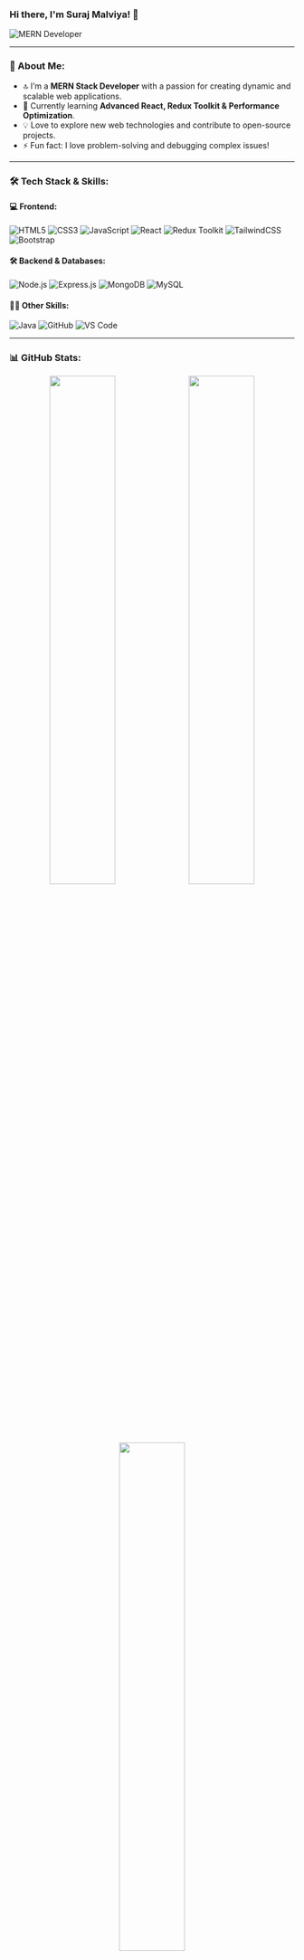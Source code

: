 ### Hi there, I'm Suraj Malviya! 👋

![MERN Developer](https://readme-typing-svg.herokuapp.com?font=Fira+Code&size=22&pause=1000&color=00FFFF&width=600&lines=MERN+Stack+Developer;Passionate+about+Web+Development;Building+Scalable+and+Efficient+Apps)

---

### 🚀 About Me:
- 🔝 I’m a **MERN Stack Developer** with a passion for creating dynamic and scalable web applications.
- 🌱 Currently learning **Advanced React, Redux Toolkit & Performance Optimization**.
- 💡 Love to explore new web technologies and contribute to open-source projects.
- ⚡ Fun fact: I love problem-solving and debugging complex issues!

---

### 🛠️ Tech Stack & Skills:

#### 💻 Frontend:
![HTML5](https://img.shields.io/badge/HTML5-%23E34F26.svg?style=for-the-badge&logo=html5&logoColor=white)
![CSS3](https://img.shields.io/badge/CSS3-%231572B6.svg?style=for-the-badge&logo=css3&logoColor=white)
![JavaScript](https://img.shields.io/badge/JavaScript-%23F7DF1E.svg?style=for-the-badge&logo=javascript&logoColor=black)
![React](https://img.shields.io/badge/React-%2361DAFB.svg?style=for-the-badge&logo=react&logoColor=black)
![Redux Toolkit](https://img.shields.io/badge/Redux%20Toolkit-%23764ABC.svg?style=for-the-badge&logo=redux&logoColor=white)
![TailwindCSS](https://img.shields.io/badge/TailwindCSS-%2306B6D4.svg?style=for-the-badge&logo=tailwind-css&logoColor=white)
![Bootstrap](https://img.shields.io/badge/Bootstrap-%237952B3.svg?style=for-the-badge&logo=bootstrap&logoColor=white)

#### 🛠️ Backend & Databases:
![Node.js](https://img.shields.io/badge/Node.js-%23339933.svg?style=for-the-badge&logo=node.js&logoColor=white)
![Express.js](https://img.shields.io/badge/Express.js-%23000000.svg?style=for-the-badge&logo=express&logoColor=white)
![MongoDB](https://img.shields.io/badge/MongoDB-%2347A248.svg?style=for-the-badge&logo=mongodb&logoColor=white)
![MySQL](https://img.shields.io/badge/MySQL-%234479A1.svg?style=for-the-badge&logo=mysql&logoColor=white)

#### 👨‍💻 Other Skills:
![Java](https://img.shields.io/badge/Java-%23007396.svg?style=for-the-badge&logo=java&logoColor=white)
![GitHub](https://img.shields.io/badge/GitHub-%23181717.svg?style=for-the-badge&logo=github&logoColor=white)
![VS Code](https://img.shields.io/badge/VS%20Code-%23007ACC.svg?style=for-the-badge&logo=visual-studio-code&logoColor=white)

---

### 📊 GitHub Stats:
<p align="center">
  <img src="https://github-readme-stats.vercel.app/api?username=suraj9668&show_icons=true&theme=radical" width="48%" />
  <img src="https://github-readme-streak-stats.herokuapp.com/?user=suraj9668&theme=radical" width="48%" />
</p>

<p align="center">
  <img src="https://github-readme-stats.vercel.app/api/top-langs/?username=suraj9668&layout=compact&theme=radical" width="48%" />
</p>

---

### 🤝 Let's Connect:
<p align="left">
  <a href="https://github.com/suraj9668"><img src="https://img.shields.io/badge/GitHub-%23181717.svg?style=for-the-badge&logo=github&logoColor=white" /></a>
  <a href="https://www.linkedin.com/in/your-profile"><img src="https://img.shields.io/badge/LinkedIn-%230077B5.svg?style=for-the-badge&logo=linkedin&logoColor=white" /></a>
</p>

---

🔥 *"Code. Debug. Repeat. Keep Building!"* 🚀
